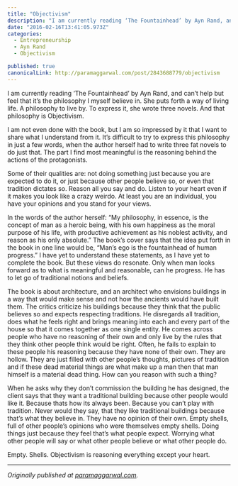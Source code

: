 ```yaml
---
title: "Objectivism"
description: "I am currently reading ‘The Fountainhead’ by Ayn Rand, and can’t help but feel that it’s the philosophy I myself believe in. She puts forth a way of living life. A philosophy to live by. To express…"
date: "2016-02-16T13:41:05.973Z"
categories: 
  - Entrepreneurship
  - Ayn Rand
  - Objectivism

published: true
canonicalLink: http://paramaggarwal.com/post/2843688779/objectivism
---
```


I am currently reading ‘The Fountainhead’ by Ayn Rand, and can’t help but feel that it’s the philosophy I myself believe in. She puts forth a way of living life. A philosophy to live by. To express it, she wrote three novels. And that philosophy is Objectivism.

I am not even done with the book, but I am so impressed by it that I want to share what I understand from it. It’s difficult to try to express this philosophy in just a few words, when the author herself had to write three fat novels to do just that. The part I find most meaningful is the reasoning behind the actions of the protagonists.

Some of their qualities are: not doing something just because you are expected to do it, or just because other people believe so, or even that tradition dictates so. Reason all you say and do. Listen to your heart even if it makes you look like a crazy weirdo. At least you are an individual, you have your opinions and you stand for your views.

In the words of the author herself: “My philosophy, in essence, is the concept of man as a heroic being, with his own happiness as the moral purpose of his life, with productive achievement as his noblest activity, and reason as his only absolute.” The book’s cover says that the idea put forth in the book in one line would be, “Man’s ego is the fountainhead of human progress.” I have yet to understand these statements, as I have yet to complete the book. But these views do resonate. Only when man looks forward as to what is meaningful and reasonable, can he progress. He has to let go of traditional notions and beliefs.

The book is about architecture, and an architect who envisions buildings in a way that would make sense and not how the ancients would have built them. The critics criticize his buildings because they think that the public believes so and expects respecting traditions. He disregards all tradition, does what he feels right and brings meaning into each and every part of the house so that it comes together as one single entity. He comes across people who have no reasoning of their own and only live by the rules that they think other people think would be right. Often, he fails to explain to these people his reasoning because they have none of their own. They are hollow. They are just filled with other people’s thoughts, pictures of tradition and if these dead material things are what make up a man then that man himself is a material dead thing. How can you reason with such a thing?

When he asks why they don’t commission the building he has designed, the client says that they want a traditional building because other people would like it. Because thats how its always been. Because you can’t play with tradition. Never would they say, that they like traditional buildings because that’s what they believe in. They have no opinion of their own. Empty shells, full of other people’s opinions who were themselves empty shells. Doing things just because they feel that’s what people expect. Worrying what other people will say or what other people believe or what other people do.

Empty. Shells. Objectivism is reasoning everything except your heart.

---

_Originally published at_ [_paramaggarwal.com_](http://paramaggarwal.com/post/2843688779/objectivism)_._
